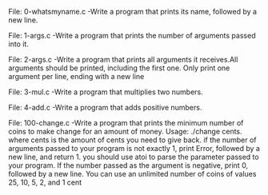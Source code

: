 File: 0-whatsmyname.c -Write a program that prints its name, followed by a new line.

File: 1-args.c -Write a program that prints the number of arguments passed into it.

File: 2-args.c -Write a program that prints all arguments it receives.All arguments should be printed, including the first one. Only print one argument per line, ending with a new line

File: 3-mul.c -Write a program that multiplies two numbers.

File: 4-add.c -Write a program that adds positive numbers.

File: 100-change.c -Write a program that prints the minimum number of coins to make change for an amount of money. Usage: ./change cents. where cents is the amount of cents you need to give back. if the number of arguments passed to your program is not exactly 1, print Error, followed by a new line, and return 1. you should use atoi to parse the parameter passed to your program. If the number passed as the argument is negative, print 0, followed by a new line. You can use an unlimited number of coins of values 25, 10, 5, 2, and 1 cent